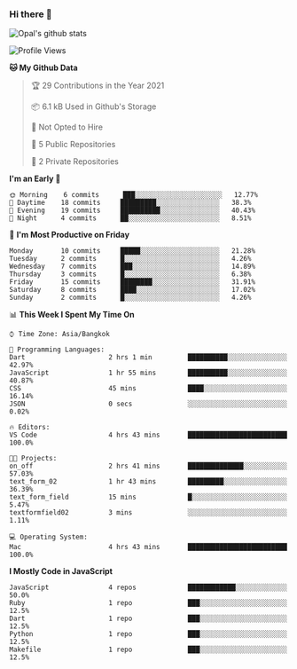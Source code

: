### Hi there 👋

![Opal's github stats](https://github-readme-stats.vercel.app/api?username=coolkidneversleep&count_private=true&show_icons=true&theme=radical)


<!--START_SECTION:waka-->
![Profile Views](http://img.shields.io/badge/Profile%20Views-2-blue)

**🐱 My Github Data** 

> 🏆 29 Contributions in the Year 2021
 > 
> 📦 6.1 kB Used in Github's Storage 
 > 
> 🚫 Not Opted to Hire
 > 
> 📜 5 Public Repositories 
 > 
> 🔑 2 Private Repositories  
 > 
**I'm an Early 🐤** 

```text
🌞 Morning    6 commits      ███░░░░░░░░░░░░░░░░░░░░░░   12.77% 
🌆 Daytime    18 commits     █████████░░░░░░░░░░░░░░░░   38.3% 
🌃 Evening    19 commits     ██████████░░░░░░░░░░░░░░░   40.43% 
🌙 Night      4 commits      ██░░░░░░░░░░░░░░░░░░░░░░░   8.51%

```
📅 **I'm Most Productive on Friday** 

```text
Monday       10 commits     █████░░░░░░░░░░░░░░░░░░░░   21.28% 
Tuesday      2 commits      █░░░░░░░░░░░░░░░░░░░░░░░░   4.26% 
Wednesday    7 commits      ███░░░░░░░░░░░░░░░░░░░░░░   14.89% 
Thursday     3 commits      █░░░░░░░░░░░░░░░░░░░░░░░░   6.38% 
Friday       15 commits     ████████░░░░░░░░░░░░░░░░░   31.91% 
Saturday     8 commits      ████░░░░░░░░░░░░░░░░░░░░░   17.02% 
Sunday       2 commits      █░░░░░░░░░░░░░░░░░░░░░░░░   4.26%

```


📊 **This Week I Spent My Time On** 

```text
⌚︎ Time Zone: Asia/Bangkok

💬 Programming Languages: 
Dart                     2 hrs 1 min         ██████████░░░░░░░░░░░░░░░   42.97% 
JavaScript               1 hr 55 mins        ██████████░░░░░░░░░░░░░░░   40.87% 
CSS                      45 mins             ████░░░░░░░░░░░░░░░░░░░░░   16.14% 
JSON                     0 secs              ░░░░░░░░░░░░░░░░░░░░░░░░░   0.02%

🔥 Editors: 
VS Code                  4 hrs 43 mins       █████████████████████████   100.0%

🐱‍💻 Projects: 
on_off                   2 hrs 41 mins       ██████████████░░░░░░░░░░░   57.03% 
text_form_02             1 hr 43 mins        █████████░░░░░░░░░░░░░░░░   36.39% 
text_form_field          15 mins             █░░░░░░░░░░░░░░░░░░░░░░░░   5.47% 
textformfield02          3 mins              ░░░░░░░░░░░░░░░░░░░░░░░░░   1.11%

💻 Operating System: 
Mac                      4 hrs 43 mins       █████████████████████████   100.0%

```

**I Mostly Code in JavaScript** 

```text
JavaScript               4 repos             ████████████░░░░░░░░░░░░░   50.0% 
Ruby                     1 repo              ███░░░░░░░░░░░░░░░░░░░░░░   12.5% 
Dart                     1 repo              ███░░░░░░░░░░░░░░░░░░░░░░   12.5% 
Python                   1 repo              ███░░░░░░░░░░░░░░░░░░░░░░   12.5% 
Makefile                 1 repo              ███░░░░░░░░░░░░░░░░░░░░░░   12.5%

```



<!--END_SECTION:waka-->
